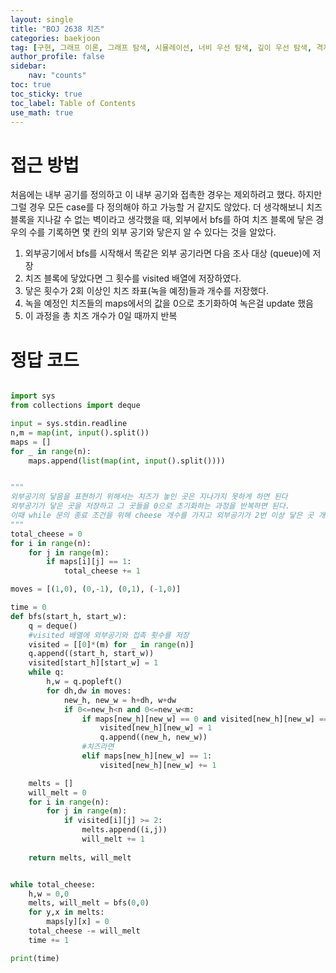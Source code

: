 ```yaml
---
layout: single
title: "BOJ 2638 치즈"
categories: baekjoon
tag: [구현, 그래프 이론, 그래프 탐색, 시뮬레이션, 너비 우선 탐색, 깊이 우선 탐색, 격자 그래프]
author_profile: false
sidebar:
    nav: "counts"
toc: true
toc_sticky: true
toc_label: Table of Contents
use_math: true
---
```



# 접근 방법

처음에는 내부 공기를 정의하고 이 내부 공기와 접촉한 경우는 제외하려고 했다. 하지만 그럴 경우 모든 case를 다 정의해야 하고 가능할 거 같지도 않았다.
더 생각해보니 치즈 블록을 지나갈 수 없는 벽이라고 생각했을 때, 외부에서 bfs를 하여 치즈 블록에 닿은 경우의 수를 기록하면 몇 칸의 외부 공기와 닿은지 알 수 있다는 것을 알았다.
1. 외부공기에서 bfs를 시작해서 똑같은 외부 공기라면 다음 조사 대상 (queue)에 저장
2. 치즈 블록에 닿았다면 그 횟수를 visited 배열에 저장하였다.
3. 닿은 횟수가 2회 이상인 치즈 좌표(녹을 예정)들과 개수를 저장했다.
4. 녹을 예정인 치즈들의 maps에서의 값을 0으로 초기화하여 녹은걸 update 했음
5. 이 과정을 총 치즈 개수가 0일 때까지 반복 


# 정답 코드 

``` python 

import sys
from collections import deque

input = sys.stdin.readline
n,m = map(int, input().split())
maps = []
for _ in range(n):
    maps.append(list(map(int, input().split())))


"""
외부공기의 닿음을 표현하기 위해서는 치즈가 놓인 곳은 지나가지 못하게 하면 된다
외부공기가 닿은 곳을 저장하고 그 곳들을 0으로 초기화하는 과정을 반복하면 된다.
이때 while 문의 종료 조건을 위해 cheese 개수를 가지고 외부공기가 2번 이상 닿은 곳 개수만큼 빼기
"""
total_cheese = 0
for i in range(n):
    for j in range(m):
        if maps[i][j] == 1:
            total_cheese += 1

moves = [(1,0), (0,-1), (0,1), (-1,0)]

time = 0
def bfs(start_h, start_w):
    q = deque()
    #visited 배열에 외부공기와 접촉 횟수를 저장
    visited = [[0]*(m) for _ in range(n)]
    q.append((start_h, start_w))
    visited[start_h][start_w] = 1
    while q:
        h,w = q.popleft()
        for dh,dw in moves:
            new_h, new_w = h+dh, w+dw
            if 0<=new_h<n and 0<=new_w<m:
                if maps[new_h][new_w] == 0 and visited[new_h][new_w] == 0:
                    visited[new_h][new_w] = 1
                    q.append((new_h, new_w))
                #치즈라면
                elif maps[new_h][new_w] == 1:
                    visited[new_h][new_w] += 1

    melts = []
    will_melt = 0
    for i in range(n):
        for j in range(m):
            if visited[i][j] >= 2:
                melts.append((i,j))
                will_melt += 1
    
    return melts, will_melt


while total_cheese:
    h,w = 0,0
    melts, will_melt = bfs(0,0)
    for y,x in melts:
        maps[y][x] = 0
    total_cheese -= will_melt
    time += 1

print(time)


```